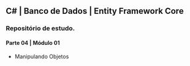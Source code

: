 ## C# | Banco de Dados | Entity Framework Core

### Repositório de estudo.
#### Parte 04 | Módulo 01

- Manipulando Objetos